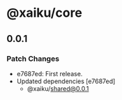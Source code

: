 # @xaiku/core

## 0.0.1

### Patch Changes

- e7687ed: First release.
- Updated dependencies [e7687ed]
  - @xaiku/shared@0.0.1

